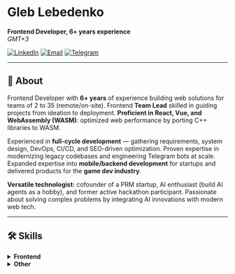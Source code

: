 # Gleb Lebedenko

**Frontend Developer, 6+ years experience**  
_GMT+3_

[![LinkedIn](https://img.shields.io/badge/LinkedIn-glebedenko-blue?style=flat-square&logo=linkedin)](https://linkedin.com/in/glebedenko)
[![Email](https://img.shields.io/badge/Email-glebedenko.work@gmail.com-red?style=flat-square&logo=gmail)](mailto:glebedenko.work@gmail.com)
[![Telegram](https://img.shields.io/badge/Telegram-@glebedenko-blue?style=flat-square&logo=telegram)](https://t.me/glebedenko)

---

## 🦁 About

Frontend Developer with **6+ years** of experience building web solutions for teams of 2 to 35 (remote/on-site). Frontend **Team Lead** skilled in guiding projects from ideation to deployment. **Proficient in React, Vue, and WebAssembly (WASM)**: optimized web performance by porting C++ libraries to WASM.

Experienced in **full-cycle development** — gathering requirements, system design, DevOps, CI/CD, and SEO-driven optimization. Proven expertise in modernizing legacy codebases and engineering Telegram bots at scale. Expanded expertise into **mobile/backend development** for startups and delivered products for the **game dev industry**.

**Versatile technologist:** cofounder of a PRM startup, AI enthusiast (build AI agents as a hobby), and former active hackathon participant. Passionate about solving complex problems by integrating AI innovations with modern web tech.

---

## 🛠️ Skills

<details>
<summary><strong>Frontend</strong></summary>

- TypeScript, React, Next.js, Vue, Nuxt
- SCSS, Tailwind CSS, BEM, LESS, Storybook
- Redux, Effector, MobX
- RxJS, Node.js, Webpack, Rollup
- Feature-Sliced Design, Domain-Driven Architecture
- WebAssembly (WASM), WebRTC, Web Audio API
- Mocha, Chai, Jest, Jasmine
- GraphQL, jQuery
- A/B Testing
</details>

<details>
<summary><strong>Other</strong></summary>

- NestJS, TypeORM, PostgreSQL, SQL, MongoDB, Mongoose, ClickHouse
- Docker, Dokploy, nginx, Traefik, Docker Mailserver
- AWS, Yandex Cloud, CI/CD, Github Actions, Jenkins, Sentry
- Express, Python, C, C++, bash, Linux, Java, Spring
- Flutter, Selenium, Cypress
- Jira, Agile, Scrum
- Figma, JWT
</details>
